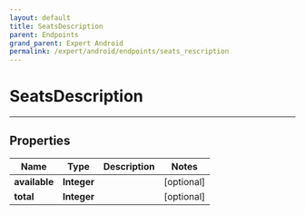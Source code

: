 ```yaml
---
layout: default
title: SeatsDescription
parent: Endpoints
grand_parent: Expert Android
permalink: /expert/android/endpoints/seats_rescription
---
```


# SeatsDescription

---

## Properties

| Name | Type | Description | Notes
| ------------ | ------------- | ------------- | -------------
**available** | **Integer** |  |  [optional]
**total** | **Integer** |  |  [optional]



